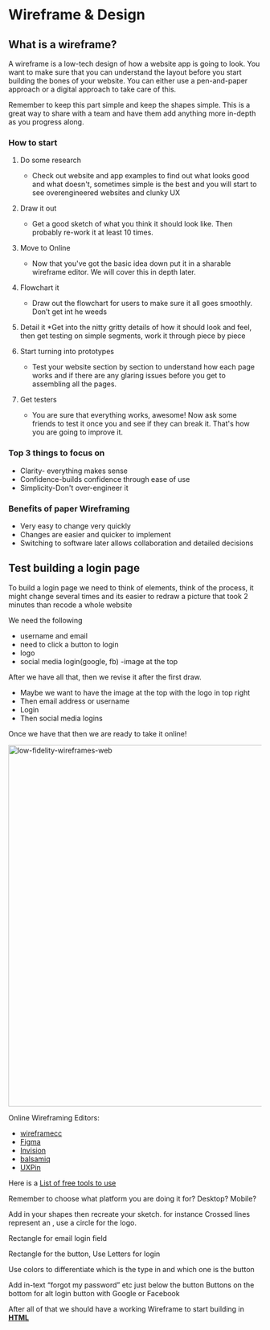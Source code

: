 # Wireframe & Design

## What is a wireframe?

A wireframe is a low-tech design of how a website app is going to look. You want to make sure that you can understand the layout before you start building the bones of your website. You can either use a pen-and-paper approach or a digital approach to take care of this.

 Remember to keep this part simple and keep the shapes simple. This is a great way to share with a team and have them add anything more in-depth as you progress along.

### How to start

1. Do some research
   * Check out website and app examples to find out what looks good and what doesn't, sometimes simple is the best and you will start to see overengineered websites and clunky UX

2. Draw it out
   * Get a good sketch of what you think it should look like. Then probably re-work it at least 10 times.

3. Move to Online
   * Now that you've got the basic idea down put it in a sharable wireframe editor. We will cover this in depth later.

4. Flowchart it
   * Draw out the flowchart for users to make sure it all goes smoothly. Don’t get int he weeds

5. Detail it
   *Get into the nitty gritty details of how it should look and feel, then get testing on simple segments, work it through piece by piece

6. Start turning into prototypes
   * Test your website section by section to understand how each page works and if there are any glaring issues before you get to assembling all the pages.

7. Get testers
   * You are sure that everything works, awesome! Now ask some friends to test it once you and see if they can break it. That's how you are going to improve it.

### Top 3 things to focus on

* Clarity- everything makes sense
* Confidence-builds confidence through ease of use
* Simplicity-Don't over-engineer it

### Benefits of paper Wireframing

* Very easy to change very quickly
* Changes are easier and quicker to implement
* Switching to software later allows collaboration and detailed decisions

## Test building a login page

To build a login page we need to think of elements, think of the process, it might change several times and its easier to redraw a picture that took 2 minutes than recode a whole website

We need the following

* username and email
* need to click a button to login
* logo
* social media login(google, fb)
-image at the top

After we have all that, then we revise it after the first draw.

* Maybe we want to have the image at the top with the logo in top right
* Then email address or username
* Login
* Then social media logins

Once we have that then we are ready to take it online!

<img width="720" alt="low-fidelity-wireframes-web" src="https://user-images.githubusercontent.com/21025934/193368336-8d5ea9af-0d37-426b-b904-97d2b7376204.png">


Online Wireframing Editors:

* [wireframecc](https://wireframe.cc/)
* [Figma](https://www.figma.com/)
* [Invision](https://www.invisionapp.com/)
* [balsamiq](https://balsamiq.com/)
* [UXPin](https://www.uxpin.com/)

Here is a [List of free tools to use](https://careerfoundry.com/en/blog/ux-design/free-wireframing-tools/)

Remember to choose what platform you are doing it for? Desktop? Mobile?

Add in your shapes then recreate your sketch. for instance Crossed lines represent an , use a circle for the logo.

Rectangle for email login field

Rectangle for the button, Use Letters for login

Use colors to differentiate which is the type in and which one is the button

Add in-text “forgot my password” etc just below the button
Buttons on the bottom for alt login button with Google or Facebook

After all of that we should have a working Wireframe to start building in **[HTML](html.md)**


## 
